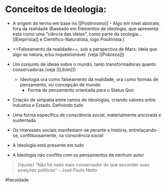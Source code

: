 # Conceitos de Ideologia:
- A origem do termo em base no [[Positivismo]] - Algo em nível abstrato, fora da realidade (Baseado em Elementos de ideologia, que apresenta esta como uma "ciência das ideias", como parte da zoologia... [[Empirista]] e Científico-Naturalista, logo Positivista.)
- ==Falseamento da realidade==, sob a perspectiva de Marx: ideia que algo se natura, e/ou inquestionável. (veja [[Pobreza]])
- Um conjunto de ideias sobre o mundo, tanto transformadoras quanto conservadoras (veja [[Lênin]])
	- Ideologia ora como falseamento da realidade, ora como formas de pensamento, ou concepção de mundo.
		- Forma de pensamento orientada para o Status Quo

- Criação de simpatia entre ramos de ideologias, criando valores entre Industria e Estado. Definindo tudo
- Uma forma específica de consciência social, materialmente ancorada e sustentada
- Os interesses sociais manifestam-se perante a história, entrelaçando-se, conflituosamente, na consciência social
- A Ideologia está presente em tudo
- A Ideologia não conflita com os pensamentos de nenhum autor

>[!quote] "Não há nada mais conservador do que esconder suas posições políticas" - José Paulo Netto


#faculdade 